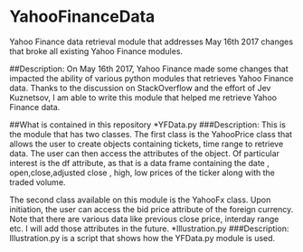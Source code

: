 # YahooFinanceData
Yahoo Finance data retrieval module that addresses May 16th 2017 changes that broke all existing Yahoo Finance modules.

##Description:
On May 16th 2017, Yahoo Finance made some changes that impacted the ability of various python modules that retrieves Yahoo Finance data. 
Thanks to the discussion on StackOverflow and the effort of Jev Kuznetsov, I am able to write this module that helped me retrieve Yahoo
Finance data. 

##What is contained in this repository
*YFData.py
###Description:
This is the module that has two classes. The first class is the YahooPrice class that allows the user to create objects containing tickets, 
time range to retrieve data. The user can then access the attributes of the object. Of particular interest is the df attribute, as that is
a data frame containing the date , open,close,adjusted close , high, low prices of the ticker along with the traded volume. 

The second class available on this module is the YahooFx class. Upon initiation, the user can access the bid price attribute of the foreign 
currency. Note that there are various data like previous close price, interday range etc. I will add those attributes in the future.
*Illustration.py
###Description:
Illustration.py is a script that shows how the YFData.py module is used.
